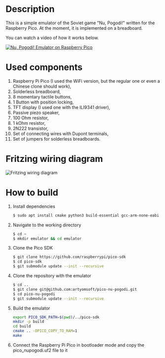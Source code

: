 # Description

This is a simple emulator of the Soviet game "Nu, Pogodi!" written for the Raspberry Pico. At the moment, it is implemented on a breadboard.

You can watch a video of how it works below.

[![Nu, Pogodi! Emulator on Raspberry Pico](https://img.youtube.com/vi/PANg4w-u8EY/0.jpg)](https://www.youtube.com/watch?v=PANg4w-u8EY)

# Used components

1. Raspberry Pi Pico (I used the WiFi version, but the regular one or even a Chinese clone should work),
2. Solderless breadboard,
3. 8 momentary tactile buttons,
4. 1 Button with position locking,
5. TFT display (I used one with the ILI9341 driver),
6. Passive piezo speaker,
7. 100 Ohm resistor,
8. 1 kOhm resistor,
9. 2N222 transistor,
10. Set of connecting wires with Dupont terminals,
11. Set of jumpers for solderless breadboards.

# Fritzing wiring diagram

![Fritzing wiring diagram](https://github.com/artyomsoft/pico-nu-pogodi/blob/1601ca157914c6db7b796f094fc5f9011df93252/resources/NuPogodi.png)

# How to build

1. Install dependencies
   ```bash
   $ sudo apt install cmake python3 build-essential gcc-arm-none-eabi   libnewlib-arm-none-eabi libstdc++-arm-none-eabi-newlib
   ```
2. Navigate to the working directory
   ```bash
   $ cd ~
   $ mkdir emulator && cd emulator
   ```
3. Clone the Pico SDK
   ```bash
   $ git clone https://github.com/raspberrypi/pico-sdk
   $ cd pico-sdk
   $ git submodule update --init --recursive
   ```
4. Clone the repository with the emulator
   ```bash
   $ cd ..
   $ git clone git@github.com:artyomsoft/pico-nu-pogodi.git
   $ cd pico-nu-pogodi
   $ git submodule update --init --recursive
   ```
5. Build the emulator
   ```bash
   export PICO_SDK_PATH=$(pwd)/../pico-sdk
   mkdir -p build
   cd build
   cmake .. -DPICO_COPY_TO_RAM=1
   make
   ```
6. Connect the Raspberry Pi Pico in bootloader mode and copy the pico_nupogodi.uf2 file to it
